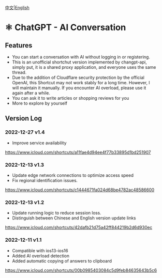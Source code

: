 [中文](./ChatGPT.md)|[English](./ChatGPT_EN.md)

# ⚛️ ChatGPT - AI Conversation

## Features

- You can start a conversation with AI without logging in or registering.
- This is an unofficial shortchut version implemented by changpt-api, simply put, it is a shared proxy application, and everyone uses the same thread.
- Due to the addition of Cloudflare security protection by the official OpenAI, this Shortcut may not work stably for a long time. However, I will maintain it manually. If you encounter AI overload, please use it again after a while.
- You can ask it to write articles or shopping reviews for you
- More to explore by yourself

## Version Log

### 2022-12-27 v1.4

- Improve service availability

https://www.icloud.com/shortcuts/a11fae4d94ee4f77b33895d1bd251907

### 2022-12-13 v1.3

- Update edge network connections to optimize access speed
- Fix regional identification issues.

https://www.icloud.com/shortcuts/c1444671fa024d68be4782ac48586600

### 2022-12-13 v1.2

- Update running logic to reduce session loss.
- Distinguish between Chinese and English version update links

https://www.icloud.com/shortcuts/42dafb21d75a42ff844219b2d6d930ec

### 2022-12-11 v1.1

- Compatible with ios13-ios16
- Added AI overload detection
- Added automatic copying of answers to clipboard

https://www.icloud.com/shortcuts/00b0985403084c5d9feb84635643b5c6

